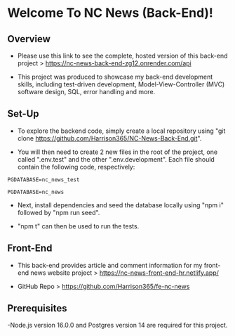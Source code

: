 # Welcome To NC News (Back-End)!

## Overview

- Please use this link to see the complete, hosted version of this back-end project > https://nc-news-back-end-zg12.onrender.com/api

- This project was produced to showcase my back-end development skills, including test-driven development, Model-View-Controller (MVC) software design, SQL, error handling and more.

## Set-Up

- To explore the backend code, simply create a local repository using "git clone https://github.com/Harrison365/NC-News-Back-End.git".

- You will then need to create 2 new files in the root of the project, one called ".env.test" and the other ".env.development". Each file should contain the following code, respectively:

```
PGDATABASE=nc_news_test
```

```
PGDATABASE=nc_news
```

- Next, install dependencies and seed the database locally using "npm i" followed by "npm run seed".

- "npm t" can then be used to run the tests.

## Front-End

- This back-end provides article and comment information for my front-end news website project > https://nc-news-front-end-hr.netlify.app/

- GitHub Repo > https://github.com/Harrison365/fe-nc-news

## Prerequisites

-Node.js version 16.0.0 and Postgres version 14 are required for this project.
